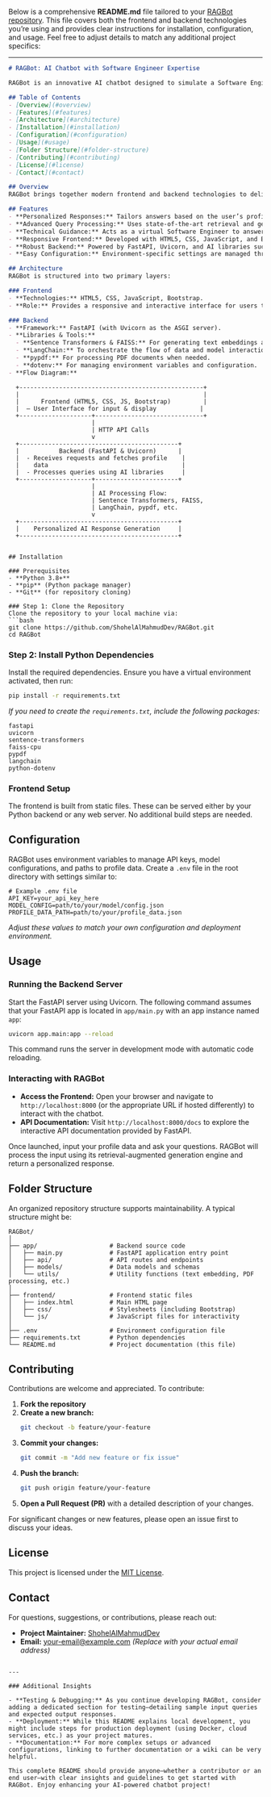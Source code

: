 Below is a comprehensive **README.md** file tailored to your [RAGBot repository](https://github.com/ShohelAlMahmudDev/RAGBot). This file covers both the frontend and backend technologies you’re using and provides clear instructions for installation, configuration, and usage. Feel free to adjust details to match any additional project specifics:

---

```markdown
# RAGBot: AI Chatbot with Software Engineer Expertise

RAGBot is an innovative AI chatbot designed to simulate a Software Engineer’s expertise. By utilizing profile data, RAGBot provides personalized, technical, and career-focused advice. The chatbot leverages advanced natural language processing techniques combined with retrieval-augmented generation to generate context-aware responses.

## Table of Contents
- [Overview](#overview)
- [Features](#features)
- [Architecture](#architecture)
- [Installation](#installation)
- [Configuration](#configuration)
- [Usage](#usage)
- [Folder Structure](#folder-structure)
- [Contributing](#contributing)
- [License](#license)
- [Contact](#contact)

## Overview
RAGBot brings together modern frontend and backend technologies to deliver a seamless, engaging chatbot experience. With a user-friendly interface built using HTML5, CSS, JavaScript, and Bootstrap, and a powerful backend powered by FastAPI and a suite of AI libraries, RAGBot is designed for anyone looking to get technical advice or career insights from a Software Engineer’s perspective.

## Features
- **Personalized Responses:** Tailors answers based on the user’s profile data.
- **Advanced Query Processing:** Uses state-of-the-art retrieval and generation techniques.
- **Technical Guidance:** Acts as a virtual Software Engineer to answer coding and career-related questions.
- **Responsive Frontend:** Developed with HTML5, CSS, JavaScript, and Bootstrap for a modern UI.
- **Robust Backend:** Powered by FastAPI, Uvicorn, and AI libraries such as Sentence Transformers, FAISS, LangChain, and pypdf.
- **Easy Configuration:** Environment-specific settings are managed through dotenv.

## Architecture
RAGBot is structured into two primary layers:

### Frontend
- **Technologies:** HTML5, CSS, JavaScript, Bootstrap.
- **Role:** Provides a responsive and interactive interface for users to enter their profile data and queries.

### Backend
- **Framework:** FastAPI (with Uvicorn as the ASGI server).
- **Libraries & Tools:**
  - **Sentence Transformers & FAISS:** For generating text embeddings and efficient similarity searches.
  - **LangChain:** To orchestrate the flow of data and model interactions.
  - **pypdf:** For processing PDF documents when needed.
  - **dotenv:** For managing environment variables and configuration.
- **Flow Diagram:**

```
      +---------------------------------------------------+
      |                                                   |
      |      Frontend (HTML5, CSS, JS, Bootstrap)         |
      |  – User Interface for input & display            |
      +--------------------+------------------------------+
                           |
                           | HTTP API Calls
                           v
      +--------------------------------------------+
      |           Backend (FastAPI & Uvicorn)      |
      |  - Receives requests and fetches profile    |
      |    data                                     |
      |  - Processes queries using AI libraries     |
      +--------------------+-----------------------+
                           |
                           | AI Processing Flow:
                           | Sentence Transformers, FAISS,
                           | LangChain, pypdf, etc.
                           v
      +--------------------------------------------+
      |    Personalized AI Response Generation     |
      +--------------------------------------------+
```

## Installation

### Prerequisites
- **Python 3.8+**
- **pip** (Python package manager)
- **Git** (for repository cloning)

### Step 1: Clone the Repository
Clone the repository to your local machine via:
```bash
git clone https://github.com/ShohelAlMahmudDev/RAGBot.git
cd RAGBot
```

### Step 2: Install Python Dependencies
Install the required dependencies. Ensure you have a virtual environment activated, then run:
```bash
pip install -r requirements.txt
```
*If you need to create the `requirements.txt`, include the following packages:*
```
fastapi
uvicorn
sentence-transformers
faiss-cpu
pypdf
langchain
python-dotenv
```

### Frontend Setup
The frontend is built from static files. These can be served either by your Python backend or any web server. No additional build steps are needed.

## Configuration
RAGBot uses environment variables to manage API keys, model configurations, and paths to profile data. Create a `.env` file in the root directory with settings similar to:
```
# Example .env file
API_KEY=your_api_key_here
MODEL_CONFIG=path/to/your/model/config.json
PROFILE_DATA_PATH=path/to/your/profile_data.json
```
*Adjust these values to match your own configuration and deployment environment.*

## Usage

### Running the Backend Server
Start the FastAPI server using Uvicorn. The following command assumes that your FastAPI app is located in `app/main.py` with an app instance named `app`:
```bash
uvicorn app.main:app --reload
```
This command runs the server in development mode with automatic code reloading.

### Interacting with RAGBot
- **Access the Frontend:** Open your browser and navigate to `http://localhost:8000` (or the appropriate URL if hosted differently) to interact with the chatbot.
- **API Documentation:** Visit `http://localhost:8000/docs` to explore the interactive API documentation provided by FastAPI.

Once launched, input your profile data and ask your questions. RAGBot will process the input using its retrieval-augmented generation engine and return a personalized response.

## Folder Structure
An organized repository structure supports maintainability. A typical structure might be:
```
RAGBot/
│
├── app/                    # Backend source code
│   ├── main.py             # FastAPI application entry point
│   ├── api/                # API routes and endpoints
│   ├── models/             # Data models and schemas
│   └── utils/              # Utility functions (text embedding, PDF processing, etc.)
│
├── frontend/               # Frontend static files
│   ├── index.html          # Main HTML page
│   ├── css/                # Stylesheets (including Bootstrap)
│   └── js/                 # JavaScript files for interactivity
│
├── .env                    # Environment configuration file
├── requirements.txt        # Python dependencies
└── README.md               # Project documentation (this file)
```

## Contributing
Contributions are welcome and appreciated. To contribute:

1. **Fork the repository**
2. **Create a new branch:**
   ```bash
   git checkout -b feature/your-feature
   ```
3. **Commit your changes:**
   ```bash
   git commit -m "Add new feature or fix issue"
   ```
4. **Push the branch:**
   ```bash
   git push origin feature/your-feature
   ```
5. **Open a Pull Request (PR)** with a detailed description of your changes.

For significant changes or new features, please open an issue first to discuss your ideas.

## License
This project is licensed under the [MIT License](LICENSE).

## Contact
For questions, suggestions, or contributions, please reach out:
- **Project Maintainer:** [ShohelAlMahmudDev](https://github.com/ShohelAlMahmudDev)
- **Email:** your-email@example.com  *(Replace with your actual email address)*
```

---

### Additional Insights

- **Testing & Debugging:** As you continue developing RAGBot, consider adding a dedicated section for testing—detailing sample input queries and expected output responses.
- **Deployment:** While this README explains local development, you might include steps for production deployment (using Docker, cloud services, etc.) as your project matures.
- **Documentation:** For more complex setups or advanced configurations, linking to further documentation or a wiki can be very helpful.

This complete README should provide anyone—whether a contributor or an end user—with clear insights and guidelines to get started with RAGBot. Enjoy enhancing your AI-powered chatbot project!
